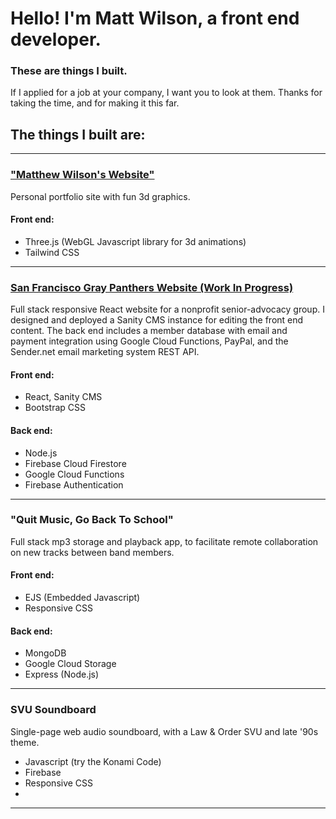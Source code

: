 # Hello! I'm Matt Wilson, a front end developer.
### These are things I built.
If I applied for a job at your company,  I want you to look at them.
Thanks for taking the time, and for making it this far.

## The things I built are:
---

### ["Matthew Wilson's Website"](https://github.com/slaterduskinwilson)
Personal portfolio site with fun 3d graphics.
#### Front end:
- Three.js (WebGL Javascript library for 3d animations)
- Tailwind CSS

---

### [San Francisco Gray Panthers Website (Work In Progress)](https://panther-gray.web.app)
Full stack responsive React website for a nonprofit senior-advocacy group. 
I designed and deployed a Sanity CMS instance for editing the front end content.
The back end includes a member database with email and payment integration using Google Cloud Functions, PayPal, and the Sender.net email marketing system REST API. 

#### Front end:
- React, Sanity CMS
- Bootstrap CSS

#### Back end:
- Node.js
- Firebase Cloud Firestore
- Google Cloud Functions
- Firebase Authentication

---

### "Quit Music, Go Back To School"
Full stack mp3 storage and playback app, to facilitate remote collaboration on new tracks between band members.
#### Front end:
- EJS (Embedded Javascript)
- Responsive CSS

#### Back end:
- MongoDB
- Google Cloud Storage
- Express (Node.js)

---

### SVU Soundboard
Single-page web audio soundboard, with a Law & Order SVU and late '90s theme.
- Javascript (try the Konami Code)
- Firebase
- Responsive CSS
- 
---


